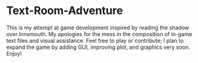 # Text-Room-Adventure
This is my attempt at game development inspired by reading the shadow over Innsmouth. My apologies for the mess in the
composition of in-game text files and visual assistance. Feel free to play or contribute; I plan to expand the
game by adding GUI, improving plot, and graphics very soon. Enjoy!
